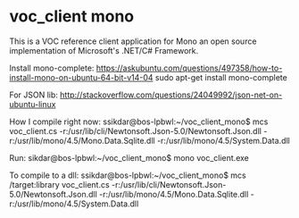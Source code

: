# voc_client mono<br>
This is a VOC reference client application for Mono an open source implementation of Microsoft's .NET/C# Framework.<br>


Install mono-complete:
https://askubuntu.com/questions/497358/how-to-install-mono-on-ubuntu-64-bit-v14-04
sudo apt-get install mono-complete <br/>


For JSON lib:
http://stackoverflow.com/questions/24049992/json-net-on-ubuntu-linux
<br/>

How I compile right now:
ssikdar@bos-lpbwl:~/voc_client_mono$ mcs voc_client.cs -r:/usr/lib/cli/Newtonsoft.Json-5.0/Newtonsoft.Json.dll -r:/usr/lib/mono/4.5/Mono.Data.Sqlite.dll -r:/usr/lib/mono/4.5/System.Data.dll 

Run:
sikdar@bos-lpbwl:~/voc_client_mono$ mono voc_client.exe 

To compile to a dll:
ssikdar@bos-lpbwl:~/voc_client_mono$ mcs /target:library voc_client.cs  -r:/usr/lib/cli/Newtonsoft.Json-5.0/Newtonsoft.Json.dll -r:/usr/lib/mono/4.5/Mono.Data.Sqlite.dll -r:/usr/lib/mono/4.5/System.Data.dll 


<br/>
